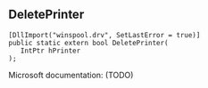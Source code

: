 ## DeletePrinter

```
[DllImport("winspool.drv", SetLastError = true)]
public static extern bool DeletePrinter(
   IntPtr hPrinter
);
```

Microsoft documentation: (TODO)
